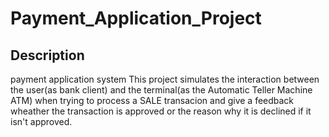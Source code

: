 # Payment_Application_Project
## Description
payment application system 
This project simulates the interaction between the user(as bank client) and the terminal(as the Automatic Teller Machine ATM)
when trying to process a SALE transacion and give a feedback wheather the transaction is approved or the reason why it is declined if it isn't approved.
